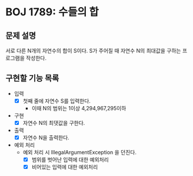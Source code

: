 # BOJ 1789: 수들의 합
## 문제 설명
서로 다른 N개의 자연수의 합이 S이다. S가 주어질 때 자연수 N의 최대값을 구하는 프로그램을 작성한다.
## 구현할 기능 목록
- 입력
  - [X] 첫째 줄에 자연수 S를 입력한다.
    - 이때 N의 범위는 1이상 4,294,967,295이하
- 구현
  - [X] 자연수 N의 최댓값을 구한다.
- 출력
  - [X] 자연수 N을 출력한다.
- 예외 처리
  - 예외 처리 시 IllegalArgumentException 을 던진다.
    - [X] 범위를 벗어난 입력에 대한 예외처리
    - [X] 비어있는 입력에 대한 예외처리